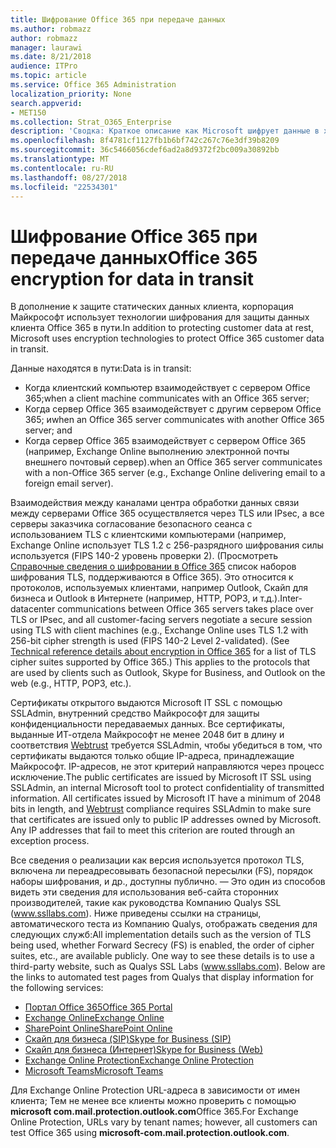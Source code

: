 ```yaml
---
title: Шифрование Office 365 при передаче данных
ms.author: robmazz
author: robmazz
manager: laurawi
ms.date: 8/21/2018
audience: ITPro
ms.topic: article
ms.service: Office 365 Administration
localization_priority: None
search.appverid:
- MET150
ms.collection: Strat_O365_Enterprise
description: 'Сводка: Краткое описание как Microsoft шифрует данные в ходе доставки.'
ms.openlocfilehash: 8f4781cf1127fb1b6bf742c267c76e3df39b8209
ms.sourcegitcommit: 36c5466056cdef6ad2a8d9372f2bc009a30892bb
ms.translationtype: MT
ms.contentlocale: ru-RU
ms.lasthandoff: 08/27/2018
ms.locfileid: "22534301"
---
```

# <a name="office-365-encryption-for-data-in-transit"></a><span data-ttu-id="f6b38-103">Шифрование Office 365 при передаче данных</span><span class="sxs-lookup"><span data-stu-id="f6b38-103">Office 365 encryption for data in transit</span></span>

<span data-ttu-id="f6b38-104">В дополнение к защите статических данных клиента, корпорация Майкрософт использует технологии шифрования для защиты данных клиента Office 365 в пути.</span><span class="sxs-lookup"><span data-stu-id="f6b38-104">In addition to protecting customer data at rest, Microsoft uses encryption technologies to protect Office 365 customer data in transit.</span></span> 

<span data-ttu-id="f6b38-105">Данные находятся в пути:</span><span class="sxs-lookup"><span data-stu-id="f6b38-105">Data is in transit:</span></span>
- <span data-ttu-id="f6b38-106">Когда клиентский компьютер взаимодействует с сервером Office 365;</span><span class="sxs-lookup"><span data-stu-id="f6b38-106">when a client machine communicates with an Office 365 server;</span></span>
- <span data-ttu-id="f6b38-107">Когда сервер Office 365 взаимодействует с другим сервером Office 365; и</span><span class="sxs-lookup"><span data-stu-id="f6b38-107">when an Office 365 server communicates with another Office 365 server; and</span></span>
- <span data-ttu-id="f6b38-108">Когда сервер Office 365 взаимодействует с сервером Office 365 (например, Exchange Online выполнению электронной почты внешнего почтовый сервер).</span><span class="sxs-lookup"><span data-stu-id="f6b38-108">when an Office 365 server communicates with a non-Office 365 server (e.g., Exchange Online delivering email to a foreign email server).</span></span>

<span data-ttu-id="f6b38-p101">Взаимодействия между каналами центра обработки данных связи между серверами Office 365 осуществляется через TLS или IPsec, а все серверы заказчика согласование безопасного сеанса с использованием TLS с клиентскими компьютерами (например, Exchange Online использует TLS 1.2 с 256-разрядного шифрования силы используется (FIPS 140-2 уровень проверки 2). (Просмотреть [Справочные сведения о шифровании в Office 365](https://support.office.com/article/Technical-reference-details-about-encryption-in-Office-365-862CBE93-4268-4EF9-BA79-277545ECF221) список наборов шифрования TLS, поддерживаются в Office 365). Это относится к протоколов, используемых клиентами, например Outlook, Скайп для бизнеса и Outlook в Интернете (например, HTTP, POP3, и т.д.).</span><span class="sxs-lookup"><span data-stu-id="f6b38-p101">Inter-datacenter communications between Office 365 servers takes place over TLS or IPsec, and all customer-facing servers negotiate a secure session using TLS with client machines (e.g., Exchange Online uses TLS 1.2 with 256-bit cipher strength is used (FIPS 140-2 Level 2-validated). (See [Technical reference details about encryption in Office 365](https://support.office.com/article/Technical-reference-details-about-encryption-in-Office-365-862CBE93-4268-4EF9-BA79-277545ECF221) for a list of TLS cipher suites supported by Office 365.) This applies to the protocols that are used by clients such as Outlook, Skype for Business, and Outlook on the web (e.g., HTTP, POP3, etc.).</span></span>

<span data-ttu-id="f6b38-p102">Сертификаты открытого выдаются Microsoft IT SSL с помощью SSLAdmin, внутренний средство Майкрософт для защиты конфиденциальности передаваемых данных. Все сертификаты, выданные ИТ-отдела Майкрософт не менее 2048 бит в длину и соответствия [Webtrust](http://www.webtrust.org/homepage-documents/item70372.pdf) требуется SSLAdmin, чтобы убедиться в том, что сертификаты выдаются только общие IP-адреса, принадлежащие Майкрософт. IP-адресов, не этот критерий направляются через процесс исключение.</span><span class="sxs-lookup"><span data-stu-id="f6b38-p102">The public certificates are issued by Microsoft IT SSL using SSLAdmin, an internal Microsoft tool to protect confidentiality of transmitted information. All certificates issued by Microsoft IT have a minimum of 2048 bits in length, and [Webtrust](http://www.webtrust.org/homepage-documents/item70372.pdf) compliance requires SSLAdmin to make sure that certificates are issued only to public IP addresses owned by Microsoft. Any IP addresses that fail to meet this criterion are routed through an exception process.</span></span>

<span data-ttu-id="f6b38-p103">Все сведения о реализации как версия используется протокол TLS, включена ли переадресовывать безопасной пересылки (FS), порядок наборы шифрования, и др., доступны публично. — Это один из способов видеть эти сведения для использования веб-сайта сторонних производителей, такие как руководства Компанию Qualys SSL (www.ssllabs.com). Ниже приведены ссылки на страницы, автоматического теста из Компанию Qualys, отображать сведения для следующих служб:</span><span class="sxs-lookup"><span data-stu-id="f6b38-p103">All implementation details such as the version of TLS being used, whether Forward Secrecy (FS) is enabled, the order of cipher suites, etc., are available publicly. One way to see these details is to use a third-party website, such as Qualys SSL Labs (www.ssllabs.com). Below are the links to automated test pages from Qualys that display information for the following services:</span></span>
- [<span data-ttu-id="f6b38-117">Портал Office 365</span><span class="sxs-lookup"><span data-stu-id="f6b38-117">Office 365 Portal</span></span>](https://www.ssllabs.com/ssltest/analyze.html?d=portal.office.com&hideResults=on)
- [<span data-ttu-id="f6b38-118">Exchange Online</span><span class="sxs-lookup"><span data-stu-id="f6b38-118">Exchange Online</span></span>](https://www.ssllabs.com/ssltest/analyze.html?d=outlook.office365.com&hideResults=on)
- [<span data-ttu-id="f6b38-119">SharePoint Online</span><span class="sxs-lookup"><span data-stu-id="f6b38-119">SharePoint Online</span></span>](https://www.ssllabs.com/ssltest/analyze.html?d=microsoft-my.sharepoint.com&hideResults=on)
- [<span data-ttu-id="f6b38-120">Скайп для бизнеса (SIP)</span><span class="sxs-lookup"><span data-stu-id="f6b38-120">Skype for Business (SIP)</span></span>](https://www.ssllabs.com/ssltest/analyze.html?d=sipdir.online.lync.com)
- [<span data-ttu-id="f6b38-121">Скайп для бизнеса (Интернет)</span><span class="sxs-lookup"><span data-stu-id="f6b38-121">Skype for Business (Web)</span></span>](https://www.ssllabs.com/ssltest/analyze.html?d=webdir.online.lync.com&hideResults=on)
- [<span data-ttu-id="f6b38-122">Exchange Online Protection</span><span class="sxs-lookup"><span data-stu-id="f6b38-122">Exchange Online Protection</span></span>](https://ssl-tools.net/mailservers/microsoft-com.mail.protection.outlook.com)
- [<span data-ttu-id="f6b38-123">Microsoft Teams</span><span class="sxs-lookup"><span data-stu-id="f6b38-123">Microsoft Teams</span></span>](https://www.ssllabs.com/ssltest/analyze.html?d=teams.microsoft.com&latest)

<span data-ttu-id="f6b38-124">Для Exchange Online Protection URL-адреса в зависимости от имен клиента; Тем не менее все клиенты можно проверить с помощью **microsoft com.mail.protection.outlook.com**Office 365.</span><span class="sxs-lookup"><span data-stu-id="f6b38-124">For Exchange Online Protection, URLs vary by tenant names; however, all customers can test Office 365 using **microsoft-com.mail.protection.outlook.com**.</span></span>
